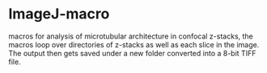 # ImageJ-macro
macros for analysis of microtubular architecture in confocal z-stacks, the macros loop over directories of z-stacks as well as each slice in the image. The output then gets saved under a new folder converted into a 8-bit TIFF file. 
